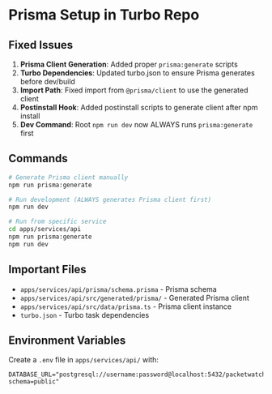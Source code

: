 # Prisma Setup in Turbo Repo

## Fixed Issues

1. **Prisma Client Generation**: Added proper `prisma:generate` scripts
2. **Turbo Dependencies**: Updated turbo.json to ensure Prisma generates before dev/build  
3. **Import Path**: Fixed import from `@prisma/client` to use the generated client
4. **Postinstall Hook**: Added postinstall scripts to generate client after npm install
5. **Dev Command**: Root `npm run dev` now ALWAYS runs `prisma:generate` first

## Commands

```bash
# Generate Prisma client manually
npm run prisma:generate

# Run development (ALWAYS generates Prisma client first)
npm run dev

# Run from specific service
cd apps/services/api
npm run prisma:generate
npm run dev
```

## Important Files

- `apps/services/api/prisma/schema.prisma` - Prisma schema
- `apps/services/api/src/generated/prisma/` - Generated Prisma client
- `apps/services/api/src/data/prisma.ts` - Prisma client instance
- `turbo.json` - Turbo task dependencies

## Environment Variables

Create a `.env` file in `apps/services/api/` with:
```
DATABASE_URL="postgresql://username:password@localhost:5432/packetwatch?schema=public"
```

